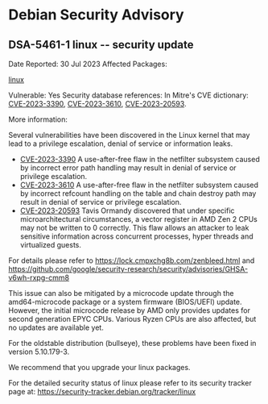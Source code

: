 
Debian Security Advisory
========================


DSA-5461-1 linux -- security update
-----------------------------------



Date Reported:
30 Jul 2023
Affected Packages:

[linux](https://packages.debian.org/src:linux)

Vulnerable:
Yes
Security database references:
In Mitre's CVE dictionary: [CVE-2023-3390](https://security-tracker.debian.org/tracker/CVE-2023-3390), [CVE-2023-3610](https://security-tracker.debian.org/tracker/CVE-2023-3610), [CVE-2023-20593](https://security-tracker.debian.org/tracker/CVE-2023-20593).  

More information:

Several vulnerabilities have been discovered in the Linux kernel that
may lead to a privilege escalation, denial of service or information
leaks.


* [CVE-2023-3390](https://security-tracker.debian.org/tracker/CVE-2023-3390)
A use-after-free flaw in the netfilter subsystem caused by incorrect
 error path handling may result in denial of service or privilege
 escalation.
* [CVE-2023-3610](https://security-tracker.debian.org/tracker/CVE-2023-3610)
A use-after-free flaw in the netfilter subsystem caused by incorrect
 refcount handling on the table and chain destroy path may result in
 denial of service or privilege escalation.
* [CVE-2023-20593](https://security-tracker.debian.org/tracker/CVE-2023-20593)
Tavis Ormandy discovered that under specific microarchitectural
 circumstances, a vector register in AMD Zen 2 CPUs may not be
 written to 0 correctly. This flaw allows an attacker to leak
 sensitive information across concurrent processes, hyper threads
 and virtualized guests.


For details please refer to
 <https://lock.cmpxchg8b.com/zenbleed.html> and
 <https://github.com/google/security-research/security/advisories/GHSA-v6wh-rxpg-cmm8>


This issue can also be mitigated by a microcode update through the
 amd64-microcode package or a system firmware (BIOS/UEFI) update.
 However, the initial microcode release by AMD only provides
 updates for second generation EPYC CPUs. Various Ryzen CPUs are
 also affected, but no updates are available yet.


For the oldstable distribution (bullseye), these problems have been fixed
in version 5.10.179-3.


We recommend that you upgrade your linux packages.


For the detailed security status of linux please refer to its security
tracker page at:
<https://security-tracker.debian.org/tracker/linux>





